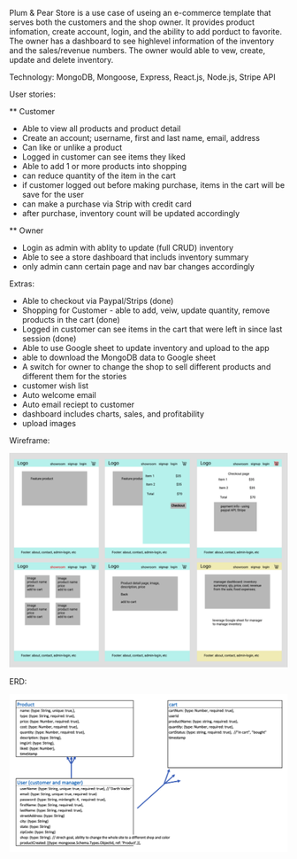 
Plum & Pear Store is a use case of useing an e-commerce template that serves both the customers and the shop owner.  It provides product infomation, create account, login, and the ability to add porduct to favorite.  The owner has a dashboard to see highlevel information of the inventory and the sales/revenue numbers.  The owner would able to vew, create, update and delete inventory.

Technology: MongoDB, Mongoose, Express, React.js, Node.js, Stripe API

User stories:

** Customer
* Able to view all products and product detail
* Create an account; username, first and last name, email, address
* Can like or unlike a product
* Logged in customer can see items they liked
* Able to add 1 or more products into shopping
* can reduce quantity of the item in the cart
* if customer logged out before making purchase, items in the cart will be save for the user
* can make a purchase via Strip with credit card
* after purchase, inventory count will be updated accordingly

** Owner
* Login as admin with ablity to update (full CRUD) inventory
* Able to see a store dashboard that includs inventory summary
* only admin cann certain page and nav bar changes accordingly

Extras:

* Able to checkout via Paypal/Strips (done)
* Shopping for Customer - able to add, veiw, update quantity, remove products in the cart (done)
* Logged in customer can see items in the cart that were left in since last session (done)
* Able to use Google sheet to update inventory and upload to the app
* able to download the MongoDB data to Google sheet
* A switch for owner to change the shop to sell different products and different them for the stories
* customer wish list
* Auto welcome email
* Auto email reciept to customer
* dashboard includes charts, sales, and profitability
* upload images

Wireframe:

![wireframe](./asset/Wireframe-PlumAndPearStore.png)

ERD:

![ERD](./asset/ERD.png)
